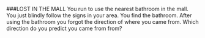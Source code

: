 ###LOST IN THE MALL
You run to use the nearest bathroom in the mall.
You just blindly follow the signs in your area. You find the bathroom. 
After using the bathroom you forgot the direction of where you came from. 
Which direction do you predict you came from from?